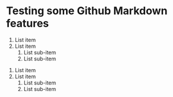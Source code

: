 # Testing some Github Markdown features

1. List item
2. List item
    1. List sub-item
    2. List sub-item

<ol>
    <li>List item</li>
    <li>List item
        <ol>
            <li>List sub-item</li>
            <li>List sub-item</li>
        </ol>
    </li>
</ol>
